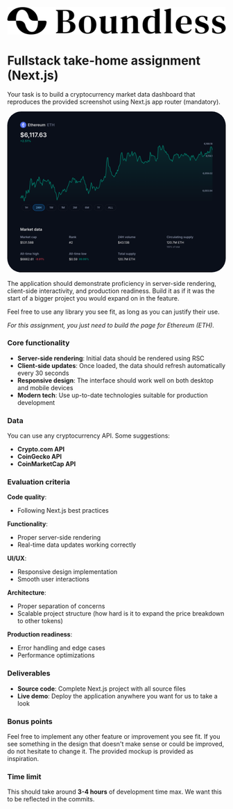 <img src="./logo.svg" alt="Boundless" />

# Fullstack take-home assignment (Next.js)

Your task is to build a cryptocurrency market data dashboard that reproduces the provided screenshot using Next.js app router (mandatory). 

<img src="./mockup.png" alt="mockup" style="border-radius:2rem;" />

The application should demonstrate proficiency in server-side rendering, client-side interactivity, and production readiness. Build it as if it was the start of a bigger project you would expand on in the feature.

Feel free to use any library you see fit, as long as you can justify their use.

_For this assignment, you just need to build the page for Ethereum (ETH)._

### Core functionality

- **Server-side rendering**: Initial data should be rendered using RSC
- **Client-side updates**: Once loaded, the data should refresh automatically every 30 seconds
- **Responsive design**: The interface should work well on both desktop and mobile devices
- **Modern tech**: Use up-to-date technologies suitable for production development

### Data

You can use any cryptocurrency API. Some suggestions:
- **Crypto.com API** 
- **CoinGecko API**
- **CoinMarketCap API**

### Evaluation criteria

**Code quality**:
- Following Next.js best practices

**Functionality**:
- Proper server-side rendering
- Real-time data updates working correctly

**UI/UX**:
- Responsive design implementation
- Smooth user interactions

**Architecture**:
- Proper separation of concerns
- Scalable project structure (how hard is it to expand the price breakdown to other tokens)

**Production readiness**:
- Error handling and edge cases
- Performance optimizations

### Deliverables

- **Source code**: Complete Next.js project with all source files
- **Live demo**: Deploy the application anywhere you want for us to take a look

### Bonus points

Feel free to implement any other feature or improvement you see fit. If you see something in the design that doesn't make sense or could be improved, do not hesitate to change it. The provided mockup is provided as inspiration. 

### Time limit

This should take around **3-4 hours** of development time max. We want this to be reflected in the commits.
